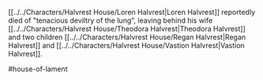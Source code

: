 [[../../Characters/Halvrest House/Loren Halvrest|Loren Halvrest]] reportedly died of "tenacious deviltry of the lung", leaving behind his wife [[../../Characters/Halvrest House/Theodora Halvrest|Theodora Halvrest]] and two children [[../../Characters/Halvrest House/Regan Halvrest|Regan Halvrest]] and [[../../Characters/Halvrest House/Vastion Halvrest|Vastion Halvrest]].

#house-of-lament